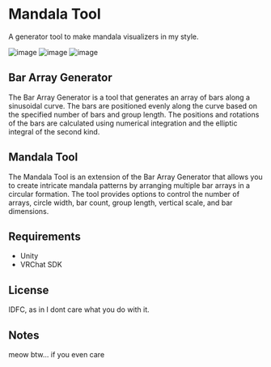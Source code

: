 # Mandala Tool
A generator tool to make mandala visualizers in my style.

![image](https://github.com/triple-groove/MandalaTool/assets/163369748/a29963b4-7038-4269-a01e-9b78d94f60e3)
![image](https://github.com/triple-groove/MandalaTool/assets/163369748/4e92e179-442a-4169-963d-46ddaae9713d)
![image](https://github.com/triple-groove/MandalaTool/assets/163369748/bfc86520-f34d-4d79-9341-ad146fe9c5c8)


## Bar Array Generator
The Bar Array Generator is a tool that generates an array of bars along a sinusoidal curve. The bars are positioned evenly along the curve based on the specified number of bars and group length. The positions and rotations of the bars are calculated using numerical integration and the elliptic integral of the second kind.

## Mandala Tool
The Mandala Tool is an extension of the Bar Array Generator that allows you to create intricate mandala patterns by arranging multiple bar arrays in a circular formation. The tool provides options to control the number of arrays, circle width, bar count, group length, vertical scale, and bar dimensions.

## Requirements
- Unity
- VRChat SDK

## License
IDFC, as in I dont care what you do with it.

## Notes
meow btw... if you even care

